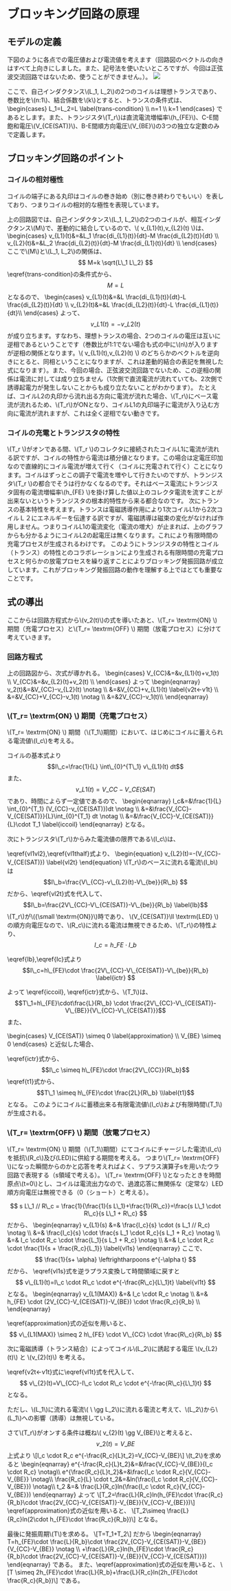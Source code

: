 # ブロッキング回路の原理
## モデルの定義
下図のように各点での電圧値および電流値を考えます（回路図のベクトルの向きはすべて上向きにしました。また、記号法を使いたいところですが、今回は正弦波交流回路ではないため、使うことができません。）。
![](https://electronic-handicraft.work/wordpress/wp-content/uploads/2021/07/ブロッキング発振回路_電流あり.png)

ここで、自己インダクタンス\\(L\_1, L\_2\\)の2つのコイルは理想トランスであり、巻数比を\\(n:1\\)、結合係数を\\(k\\)とすると、トランスの条件式は、
\begin{cases}
L\_1=L\_2=L \label{trans-condition} \\\\
n=1 \\\\
k=1
\end{cases}
であるとします。また、トランジスタ\\(T\_r\\)は直流電流増幅率\\(h\_{FE}\\)、C-E間飽和電圧\\(V\_{CE(SAT)}\\)、B-E間順方向電圧\\(V\_{BE}\\)の3つの独立な定数のみで定義します。
## ブロッキング回路のポイント
### コイルの相対極性
コイルの端子にある丸印はコイルの巻き始め（別に巻き終わりでもいい）を表しており、つまりコイルの相対的な極性を表現しています。

上の回路図では、自己インダクタンス\\(L\_1, L\_2\\)の2つのコイルが、相互インダクタンス\\(M\\)で、差動的に結合しているので、\\( v\_{L1}(t),v\_{L2}(t) \\)は、
\begin{cases}
v\_{L1}(t)&=&L\_1 \frac{di\_{L1}(t)}{dt}-M \frac{di\_{L2}(t)}{dt} \\\\
v\_{L2}(t)&=&L\_2 \frac{di\_{L2}(t)}{dt}-M \frac{di\_{L1}(t)}{dt} \\\\
\end{cases}
ここで\\(M\\)と\\(L\_1, L\_2\\)の関係は、
$$ M=k \sqrt{L\_1 L\_2} $$
\eqref{trans-condition}の条件式から、
$$ M=L $$
となるので、
\begin{cases}
v\_{L1}(t)&=&L \frac{di\_{L1}(t)}{dt}-L \frac{di\_{L2}(t)}{dt} \\\\
v\_{L2}(t)&=&L \frac{di\_{L2}(t)}{dt}-L \frac{di\_{L1}(t)}{dt}\\\\
\end{cases}
よって、
$$ v\_{L1}(t)=-v\_{L2}(t) \label{vl1vl2}$$
が成り立ちます。すなわち、理想トランスの場合、2つのコイルの電圧は互いに逆相であるということです（巻数比が1:1でない場合も式の中に\\(n\\)が入りますが逆相の関係となります。\\( v\_{L1}(t),v\_{L2}(t) \\) のどちらかのベクトルを逆向きにとると、同相ということになりますが、これは差動的結合の表記を無視した式になります）。また、今回の場合、正弦波交流回路でないため、この逆相の関係は電流に対しては成り立ちません（1次側で直流電流が流れていても、2次側で誘導起電力が発生しないことからも成り立たないことがわかります）。
たとえば、コイルL2の丸印から流れ出る方向に電流が流れた場合、\\(T\_r\\)にベース電流が流れるため、\\(T\_r\\)がONとなり、コイルL1の丸印端子に電流が入り込む方向に電流が流れますが、これは全く逆相でない動きです。
### コイルの充電とトランジスタの特性
\\(T\_r \\)がオンである間、\\(T\_r \\)のコレクタに接続されたコイルL1に電流が流れる訳ですが、コイルの特性から電流は積分値となります。この場合は定電圧印加なので直線的にコイル電流が増えて行く（コイルに充電されて行く）ことになります。コイルはずっとこの調子で電流を増やして行きたいのですが、トランジスタ\\(T\_r \\)の都合でそうは行かなくなるのです。それはベース電流にトランジスタ固有の電流増幅率\\(h\_{FE} \\)を掛け算した値以上のコレクタ電流を流すことが出来ないというトランジスタの根本的特性から来る都合なのです。
次にトランスの基本特性を考えます。トランスは電磁誘導作用により1次コイルL1から2次コイルＬ２にエネルギーを伝達する訳ですが、電磁誘導は磁束の変化がなければ作用しません。つまりコイルL1の電流変化（電流の増大）が止まれば、上のグラフからも分かるようにコイルL2の起電圧は無くなります。これにより有限時間の充電プロセスが生成されるわけです。
このようにトランジスタの特性とコイル（トランス）の特性とのコラボレーションにより生成される有限時間の充電プロセスと何らかの放電プロセスを繰り返すことによりブロッキング発振回路が成立しています。これがブロッキング発振回路の動作を理解する上ではとても重要なことです。

## 式の導出
ここからは回路方程式から\\(v\_2(t)\\)の式を導いたあと、\\(T\_r= \textrm{ON} \\)  期間（充電プロセス）と\\(T\_r= \textrm{OFF} \\)  期間（放電プロセス）に分けて考えていきます。
### 回路方程式

上の回路図から、次式が導かれる。
\begin{cases}
V\_{CC}&=&v\_{L1}(t)+v\_1(t) \\\\
V\_{CC}&=&v\_{L2}(t)+v\_2(t) \\\\
\end{cases}
よって
\begin{eqnarray}
v\_2(t)&=&V\_{CC}-v\_{L2}(t) \notag \\\\
&=&V\_{CC}+v\_{L1}(t) \label{v2t<-v1t} \\\\
&=&V\_{CC}+V\_{CC}-v\_1(t) \notag \\\\
&=&2V\_{CC}-v\_1(t)\\\\
\end{eqnarray}

### \\(T\_r= \textrm{ON} \\)  期間（充電プロセス）
\\(T\_r= \textrm{ON} \\)  期間（\\(T\_1\\)期間）において、はじめにコイルに蓄えられる電流値\\(I\_c\\)を考える。

コイルの基本式より
$$I\_c=\frac{1}{L} \int\_{0}^{T\_1} v\_{L1}(t) dt$$
また、
$$v\_{L1}(t)=V\_{CC}-V\_{CE(SAT)}\label{vl1thalf}$$
であり、時間によらず一定値であるので、
\begin{eqnarray}
I\_c&=&\frac{1}{L} \int\_{0}^{T\_1} (V\_{CC}-v\_{CE(SAT)})dt \notag \\\\
&=&\frac{V\_{CC}-V\_{CE(SAT)}}{L}\int\_{0}^{T\_1} dt \notag \\\\
&=&\frac{V\_{CC}-V\_{CE(SAT)}}{L}\cdot T\_1 \label{iccoil}
\end{eqnarray}
となる。

次にトランジスタ\\(T\_r\\)からみた電流値の限界である\\(I\_c\\)は、

\eqref{vl1vl2},\eqref{vl1thalf}式より、
\begin{equation}
v\_{L2}(t)=-(V\_{CC}-V\_{CE(SAT)}) \label{vl2t}
\end{equation}
\\(T\_r\\)のベースに流れる電流\\(I\_b\\)は
$$I\_b=\frac{V\_{CC}-v\_{L2}(t)-V\_{be}}{R\_b} $$
だから、\eqref{vl2t}式を代入して、
$$I\_b=\frac{2V\_{CC}-V\_{CE(SAT)}-V\_{be}}{R\_b} \label{Ib}$$
\\(T\_r\\)が\\({\small \textrm{ON}}\\)時であり、
\\(V\_{CE(SAT)}\ll \textrm{LED} \\)の順方向電圧なので、\\(R\_c\\)に流れる電流は無視できるため、\\(T\_r\\)の特性より、
$$I\_c=h\_{FE}\cdot I\_b \label{Ic}$$


\eqref{Ib},\eqref{Ic}式より
$$I\_c=h\_{FE}\cdot \frac{2V\_{CC}-V\_{CE(SAT)}-V\_{be}}{R\_b} \label{ictr} $$

よって \eqref{iccoil}, \eqref{ictr}式から、\\(T\_1\\)は、
$$T\_1=h\_{FE}\cdot\frac{L}{R\_b} \cdot \frac{2V\_{CC}-V\_{CE(SAT)}-V\_{BE}}{V\_{CC}-V\_{CE(SAT)}}$$
また、


\begin{cases}
V\_{CE(SAT)} \simeq 0 \\label{approximation} \\\\
V\_{BE} \simeq 0
\end{cases}
と近似した場合、

\\eqref{ictr}式から、
$$I\_c \simeq h\_{FE}\cdot \frac{2V\_{CC}}{R\_b}$$
\\eqref{t1}式から、
$$T\_1 \simeq h\_{FE}\cdot \frac{2L}{R\_b} \\label{t1}$$
となる。
このようにコイルに蓄積出来る有限電流値\\(I\_c\\)および有限時間\\(T\_1\\)が生成される。

### \\(T\_r= \textrm{OFF} \\)  期間（放電プロセス）
\\(T\_r= \textrm{ON} \\)  期間（\\(T\_1\\)期間）にてコイルにチャージした電流\\(I\_c\\)を抵抗\\(R\_c\\)及び(LED)に供給する期間を考える。
つまり\\(T\_r= \textrm{OFF} \\)になった瞬間からのかと応答を考えればよく、ラプラス演算子sを用いたウラ回路で表現する（s領域で考える）。
\\(T\_r= \textrm{OFF} \\)となったときを時間原点\\(t=0\\)とし、コイルは電流出力なので、過渡応答に無関係な（定常な）LED順方向電圧は無視できる（0（ショート）と考える）。

$$ s L\_1 // R\_c = \frac{1}{\frac{1}{s L\_1}+\frac{1}{R\_c}}=\frac{s L\_1 \cdot R\_c}{s L\_1 + R\_c} $$
だから、
\begin{eqnarray}
v\_{L1}(s) &=& \frac{I\_c}{s} \cdot (s L\_1 // R\_c) \notag \\\\
&=& \frac{I\_c}{s} \cdot \frac{s L\_1 \cdot R\_c}{s L\_1 + R\_c} \notag \\\\
&=& I\_c \cdot R\_c \cdot \frac{L\_1}{s L\_1 + R\_c} \notag \\\\
&=& I\_c \cdot R\_c \cdot \frac{1}{s + \frac{R\_c}{L\_1}} \label{vl1s}
\end{eqnarray}
ここで、
$$ \frac{1}{s+ \alpha} \leftrightharpoons e^{-\alpha t} $$
だから、
\eqref{vl1s}式を逆ラプラス変換して時間領域に戻すと
$$ v\_{L1}(t)=I\_c \cdot R\_c \cdot e^{-\frac{R\_c}{L\_1}t} \label{vl1t} $$
となる。
\begin{eqnarray}
v\_{L1(MAX)} &=& I\_c \cdot R\_c \notag \\\\
&=& h\_{FE} \cdot (2V\_{CC}-V\_{CE(SAT)}-V\_{BE}) \cdot \frac{R\_c}{R\_b} \\\\
\end{eqnarray}

\\eqref{approximation}式の近似を用いると、
$$ v\_{L1(MAX)} \simeq 2 h\_{FE} \cdot V\_{CC} \cdot \frac{R\_c}{R\_b} $$

次に電磁誘導（トランス結合）によってコイル\\(L\_2\\)に誘起する電圧 \\(v\_{L2}(t)\\) と \\(v\_{2}(t)\\) を考える。

\eqref{v2t<-v1t}式に\eqref{vl1t}式を代入して、
$$ v\_{2}(t)=V\_{CC}-I\_c \cdot R\_c \cdot e^{-\frac{R\_c}{L\_1}t} $$
となる。

ただし、\\(L_1\\)に流れる電流\\( \ \gg L_2\\)に流れる電流と考えて、\\(L_2\\)から\\(L_1\\)への影響（誘導）は無視している。


さて\\(T\_r\\)がオンする条件は概ね\\( v\_{2}(t) \gg V\_{BE}\\)と考えると、
$$ v\_{2}(t) = V\_{BE} $$
上式より
\\[I\_c \cdot R\_c e^{-\frac{R\_c}{L}t\_2}=V\_{CC}-V\_{BE}\\]
\\(t\_2\\)を求めると
\begin{eqnarray}
e^{-\frac{R\_c}{L}t\_2}&=&\frac{V\_{CC}-V\_{BE}}{I\_c \cdot R\_c} \notag\\\\
e^{\frac{R\_c}{L}t\_2}&=&\frac{I\_c \cdot R\_c}{V\_{CC}-V\_{BE}} \notag\\\\
\frac{R\_c}{L} \cdot t\_2&=&ln(\frac{I\_c \cdot R\_c}{V\_{CC}-V\_{BE}}) \notag\\\\
t\_2 &=& \frac{L}{R\_c}ln(\frac{I\_c \cdot R\_c}{V\_{CC}-V\_{BE}})
\end{eqnarray}
よって
\\[T\_2=\frac{L}{R\_c}ln(h\_{FE}\cdot \frac{R\_c}{R\_b}\cdot \frac{2V\_{CC}-V\_{CE(SAT)}-V\_{BE}}{V\_{CC}-V\_{BE}})\\]
\\eqref{approximation}式の近似を用いると、
\\[T\_2\\simeq \frac{L}{R\_c}ln(2\cdot h\_{FE}\cdot \frac{R\_c}{R\_b})\\]
となる。

最後に発振周期\\(T\\)を求める。
\\[T=T\_1+T\_2\\]
だから
\begin{eqnarray}
T=h\_{FE}\cdot \frac{L}{R\_b}\cdot \frac{2V\_{CC}-V\_{CE(SAT)}-V\_{BE}}{V\_{CC}-V\_{BE}} \notag \\\\
+\frac{L}{R\_c}ln(h\_{FE}\cdot \frac{R\_c}{R\_b}\cdot \frac{2V\_{CC}-V\_{CE(SAT)}-V\_{BE}}{V\_{CC}-V\_{CE(SAT)}})
\end{eqnarray}
である。
また、\\eqref{approximation}式の近似を用いると、
\\[T \\simeq 2h\_{FE}\cdot \frac{L}{R\_b}+\frac{L}{R\_c}ln(2h\_{FE}\cdot \frac{R\_c}{R\_b})\\]
である。